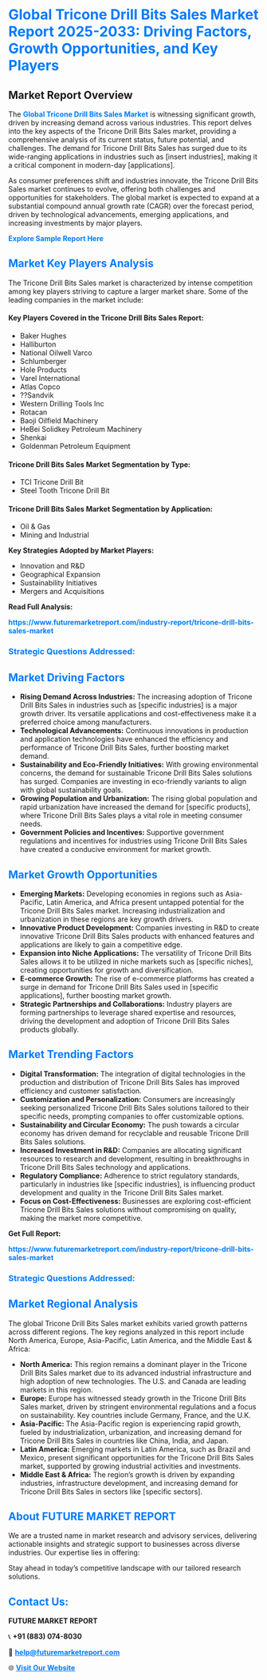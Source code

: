 <h1 style="color: #007BFF;">Global Tricone Drill Bits Sales Market Report 2025-2033: Driving Factors, Growth Opportunities, and Key Players</h1>

<section id="overview">
<h2>Market Report Overview</h2>
<p>The <a href="https://www.futuremarketreport.com/industry-report/tricone-drill-bits-sales-market" style="color: #007BFF; text-decoration: none;"><strong>Global Tricone Drill Bits Sales Market</strong></a> is witnessing significant growth, driven by increasing demand across various industries. This report delves into the key aspects of the Tricone Drill Bits Sales market, providing a comprehensive analysis of its current status, future potential, and challenges. The demand for Tricone Drill Bits Sales has surged due to its wide-ranging applications in industries such as [insert industries], making it a critical component in modern-day [applications].</p>
<p>As consumer preferences shift and industries innovate, the Tricone Drill Bits Sales market continues to evolve, offering both challenges and opportunities for stakeholders. The global market is expected to expand at a substantial compound annual growth rate (CAGR) over the forecast period, driven by technological advancements, emerging applications, and increasing investments by major players.</p>
</section>

<section id="overview">
<p><a href="https://www.futuremarketreport.com/request-sample/reportId=109679" style="color: #007BFF; text-decoration: none;"><strong>Explore Sample Report Here</strong></a></p>
</section>

<section id="key-players">
<h2 style="color: #007BFF;">Market Key Players Analysis</h2>
<p>The Tricone Drill Bits Sales market is characterized by intense competition among key players striving to capture a larger market share. Some of the leading companies in the market include:</p>
<h4>Key Players Covered in the Tricone Drill Bits Sales Report:</h4>
<ul><li>Baker Hughes</li><li>Halliburton</li><li>National Oilwell Varco</li><li>Schlumberger</li><li>Hole Products</li><li>Varel International</li><li>Atlas Copco</li><li>??Sandvik</li><li>Western Drilling Tools Inc</li><li>Rotacan</li><li>Baoji Oilfield Machinery</li><li>HeBei Solidkey Petroleum Machinery</li><li>Shenkai</li><li>Goldenman Petroleum Equipment</li></ul>
<h4>Tricone Drill Bits Sales Market Segmentation by Type:</h4>
<ul><li>TCI Tricone Drill Bit</li><li>Steel Tooth Tricone Drill Bit</li></ul>

<h4>Tricone Drill Bits Sales Market Segmentation by Application:</h4>
<ul><li>Oil &amp; Gas</li><li>Mining and Industrial</li></ul>
<p><strong>Key Strategies Adopted by Market Players:</strong></p>
<ul>
<li>Innovation and R&D</li>
<li>Geographical Expansion</li>
<li>Sustainability Initiatives</li>
<li>Mergers and Acquisitions</li>
</ul>
</section>

<section>
<p><strong>Read Full Analysis: </strong></p><a href="https://www.futuremarketreport.com/industry-report/tricone-drill-bits-sales-market" style="color: #007BFF; text-decoration: none;"><strong>https://www.futuremarketreport.com/industry-report/tricone-drill-bits-sales-market</strong></a>
<h3 style="color: #007BFF;">Strategic Questions Addressed:</h3>
</section>

<section id="driving-factors">
<h2 style="color: #007BFF;">Market Driving Factors</h2>
<ul>
<li><strong>Rising Demand Across Industries:</strong> The increasing adoption of Tricone Drill Bits Sales in industries such as [specific industries] is a major growth driver. Its versatile applications and cost-effectiveness make it a preferred choice among manufacturers.</li>
<li><strong>Technological Advancements:</strong> Continuous innovations in production and application technologies have enhanced the efficiency and performance of Tricone Drill Bits Sales, further boosting market demand.</li>
<li><strong>Sustainability and Eco-Friendly Initiatives:</strong> With growing environmental concerns, the demand for sustainable Tricone Drill Bits Sales solutions has surged. Companies are investing in eco-friendly variants to align with global sustainability goals.</li>
<li><strong>Growing Population and Urbanization:</strong> The rising global population and rapid urbanization have increased the demand for [specific products], where Tricone Drill Bits Sales plays a vital role in meeting consumer needs.</li>
<li><strong>Government Policies and Incentives:</strong> Supportive government regulations and incentives for industries using Tricone Drill Bits Sales have created a conducive environment for market growth.</li>
</ul>
</section>

<section id="growth-opportunities">
<h2 style="color: #007BFF;">Market Growth Opportunities</h2>
<ul>
<li><strong>Emerging Markets:</strong> Developing economies in regions such as Asia-Pacific, Latin America, and Africa present untapped potential for the Tricone Drill Bits Sales market. Increasing industrialization and urbanization in these regions are key growth drivers.</li>
<li><strong>Innovative Product Development:</strong> Companies investing in R&D to create innovative Tricone Drill Bits Sales products with enhanced features and applications are likely to gain a competitive edge.</li>
<li><strong>Expansion into Niche Applications:</strong> The versatility of Tricone Drill Bits Sales allows it to be utilized in niche markets such as [specific niches], creating opportunities for growth and diversification.</li>
<li><strong>E-commerce Growth:</strong> The rise of e-commerce platforms has created a surge in demand for Tricone Drill Bits Sales used in [specific applications], further boosting market growth.</li>
<li><strong>Strategic Partnerships and Collaborations:</strong> Industry players are forming partnerships to leverage shared expertise and resources, driving the development and adoption of Tricone Drill Bits Sales products globally.</li>
</ul>
</section>

<section id="trending-factors">
<h2 style="color: #007BFF;">Market Trending Factors</h2>
<ul>
<li><strong>Digital Transformation:</strong> The integration of digital technologies in the production and distribution of Tricone Drill Bits Sales has improved efficiency and customer satisfaction.</li>
<li><strong>Customization and Personalization:</strong> Consumers are increasingly seeking personalized Tricone Drill Bits Sales solutions tailored to their specific needs, prompting companies to offer customizable options.</li>
<li><strong>Sustainability and Circular Economy:</strong> The push towards a circular economy has driven demand for recyclable and reusable Tricone Drill Bits Sales solutions.</li>
<li><strong>Increased Investment in R&D:</strong> Companies are allocating significant resources to research and development, resulting in breakthroughs in Tricone Drill Bits Sales technology and applications.</li>
<li><strong>Regulatory Compliance:</strong> Adherence to strict regulatory standards, particularly in industries like [specific industries], is influencing product development and quality in the Tricone Drill Bits Sales market.</li>
<li><strong>Focus on Cost-Effectiveness:</strong> Businesses are exploring cost-efficient Tricone Drill Bits Sales solutions without compromising on quality, making the market more competitive.</li>
</ul>
</section>

<section>
<p><strong>Get Full Report: </strong></p><a href="https://www.futuremarketreport.com/industry-report/tricone-drill-bits-sales-market" style="color: #007BFF; text-decoration: none;"><strong>https://www.futuremarketreport.com/industry-report/tricone-drill-bits-sales-market</strong></a>
<h3 style="color: #007BFF;">Strategic Questions Addressed:</h3>
</section>


<section id="regional-analysis">
<h2 style="color: #007BFF;">Market Regional Analysis</h2>
<p>The global Tricone Drill Bits Sales market exhibits varied growth patterns across different regions. The key regions analyzed in this report include North America, Europe, Asia-Pacific, Latin America, and the Middle East & Africa:</p>
<ul>
<li><strong>North America:</strong> This region remains a dominant player in the Tricone Drill Bits Sales market due to its advanced industrial infrastructure and high adoption of new technologies. The U.S. and Canada are leading markets in this region.</li>
<li><strong>Europe:</strong> Europe has witnessed steady growth in the Tricone Drill Bits Sales market, driven by stringent environmental regulations and a focus on sustainability. Key countries include Germany, France, and the U.K.</li>
<li><strong>Asia-Pacific:</strong> The Asia-Pacific region is experiencing rapid growth, fueled by industrialization, urbanization, and increasing demand for Tricone Drill Bits Sales in countries like China, India, and Japan.</li>
<li><strong>Latin America:</strong> Emerging markets in Latin America, such as Brazil and Mexico, present significant opportunities for the Tricone Drill Bits Sales market, supported by growing industrial activities and investments.</li>
<li><strong>Middle East & Africa:</strong> The region’s growth is driven by expanding industries, infrastructure development, and increasing demand for Tricone Drill Bits Sales in sectors like [specific sectors].</li>
</ul>
</section>

<footer>
<h2 style="color: #007BFF;">About FUTURE MARKET REPORT</h2>
<p>We are a trusted name in market research and advisory services, delivering actionable insights and strategic support to businesses across diverse industries. Our expertise lies in offering:</p>

<p>Stay ahead in today’s competitive landscape with our tailored research solutions.</p>

<h2 style="color: #007BFF;">Contact Us:</h2>
<p><strong>FUTURE MARKET REPORT</strong></p>
<p>📞 <strong>+91 (883) 074-8030</strong></p>
<p>📧 <strong><a href="mailto:help@futuremarketreport.com" style="color: #007BFF;">help@futuremarketreport.com</a></strong></p>
<p>🌐 <strong><a href="https://www.futuremarketreport.com/" style="color: #007BFF;">Visit Our Website</a></strong></p>
</footer>